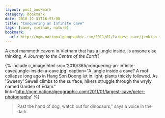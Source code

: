 ```yaml
---
layout: post_bookmark
category: bookmark
date: 2010-12-31T16:53:00
title: "Conquering an Infinite Cave"
tags: [cave, vietnam, nature]
bookmark:
  url: http://ngm.nationalgeographic.com/2011/01/largest-cave/jenkins-text
---
```


<p>A cool mammoth cavern in Vietnam that has a jungle inside. Is anyone else thinking, <em>A Journey to the Centre of the Earth</em>?</p>

{% include c_image.html src='2010/365/conquering-an-infinite-cave/jungle-inside-a-cave.jpg' caption="A jungle inside a cave? A roof collapse long ago in Hang Son Doong let in light; plants thickly followed. As 'Sweeny' Sewell climbs to the surface, hikers struggle through the wryly named Garden of Edam." link='http://ngm.nationalgeographic.com/2011/01/largest-cave/peter-photography' %}

> Past the hand of dog, watch out for dinosaurs," says a voice in the dark.
